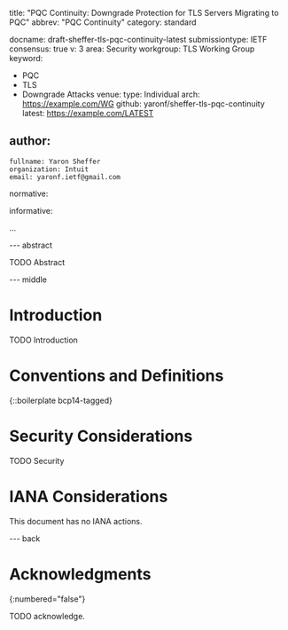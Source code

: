 title: "PQC Continuity: Downgrade Protection for TLS Servers Migrating to PQC"
abbrev: "PQC Continuity"
category: standard

docname: draft-sheffer-tls-pqc-continuity-latest
submissiontype: IETF
consensus: true
v: 3
area: Security
workgroup: TLS Working Group
keyword:
 - PQC
 - TLS
 - Downgrade Attacks
venue:
  type: Individual
  arch: https://example.com/WG
  github: yaronf/sheffer-tls-pqc-continuity
  latest: https://example.com/LATEST

author:
 -
    fullname: Yaron Sheffer
    organization: Intuit
    email: yaronf.ietf@gmail.com

normative:

informative:

...

--- abstract

TODO Abstract


--- middle

# Introduction

TODO Introduction


# Conventions and Definitions

{::boilerplate bcp14-tagged}


# Security Considerations

TODO Security


# IANA Considerations

This document has no IANA actions.


--- back

# Acknowledgments
{:numbered="false"}

TODO acknowledge.
